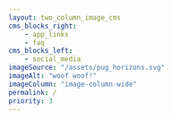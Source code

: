 ```yaml
---
layout: two_column_image_cms
cms_blocks_right:
    - app_links
    - faq
cms_blocks_left:
    - social_media
imageSource: "/assets/pug_horizons.svg"
imageAlt: "woof woof!"
imageColumn: "image-column-wide"
permalink: /
priority: 3
---
```


